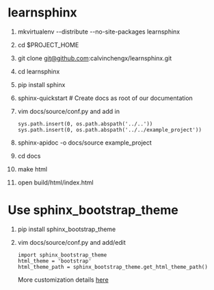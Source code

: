 learnsphinx
===========

1.  mkvirtualenv --distribute --no-site-packages learnsphinx

2.  cd $PROJECT\_HOME

3.  git clone git@github.com:calvinchengx/learnsphinx.git

4.  cd learnsphinx

5.  pip install sphinx

6.  sphinx-quickstart  # Create docs as root of our documentation

7.  vim docs/source/conf.py and add in

		sys.path.insert(0, os.path.abspath('../..'))
		sys.path.insert(0, os.path.abspath('../../example_project'))

8.  sphinx-apidoc -o docs/source example\_project

9.  cd docs

10. make html

11. open build/html/index.html 

Use sphinx_bootstrap_theme
===============

1.  pip install sphinx\_bootstrap\_theme
2.  vim docs/source/conf.py and add/edit

        import sphinx_bootstrap_theme
		html_theme = 'bootstrap'
		html_theme_path = sphinx_bootstrap_theme.get_html_theme_path()

    More customization details [here](https://github.com/ryan-roemer/sphinx-bootstrap-theme)
